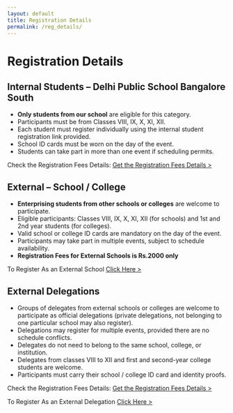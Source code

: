 ```yaml
---
layout: default
title: Registration Details
permalink: /reg_details/
---
```


# Registration Details

<div class="separator"></div>

## Internal Students – Delhi Public School Bangalore South
- **Only students from our school** are eligible for this category.
- Participants must be from Classes VIII, IX, X, XI, XII.
- Each student must register individually using the internal student registration link provided.
- School ID cards must be worn on the day of the event.
- Students can take part in more than one event if scheduling permits.

Check the Registration Fees Details: <a href="/_media/internal2025.pdf" class="learn-link">Get the Registration Fees Details ></a>

<div class="separator"></div>

## External – School / College
- **Enterprising students from other schools or colleges** are welcome to participate.
- Eligible participants: Classes VIII, IX, X, XI, XII (for schools) and 1st and 2nd year students (for colleges).
- Valid school or college ID cards are mandatory on the day of the event.
- Participants may take part in multiple events, subject to schedule availability.
- **Registration Fees for External Schools is Rs.2000 only**

To Register As an External School <a href="https://entrar.in/cd273632523539f0110095199b821c3c/onlineRegistrationConclave/3" class="learn-link"> Click Here ></a>

<div class="separator"></div>

## External Delegations 
- Groups of delegates from external schools or colleges are welcome to participate as official delegations (private delegations, not belonging to one particular school may also register).
- Delegations may register for multiple events, provided there are no schedule conflicts.
- Delegates do not need to belong to the same school, college, or institution.
- Delegates from classes VIII to XII and first and second-year college students are welcome.
- Participants must carry their school / college ID card and identity proofs.

Check the Registration Fees Details: <a href="/_media/external_D.pdf" class="learn-link">Get the Registration Fees Details ></a>

To Register As an External Delegation <a href="https://entrar.in/cd273632523539f0110095199b821c3c/onlineRegistrationConclave_delegation/3" class="learn-link"> Click Here ></a>

<div class="separator"></div>